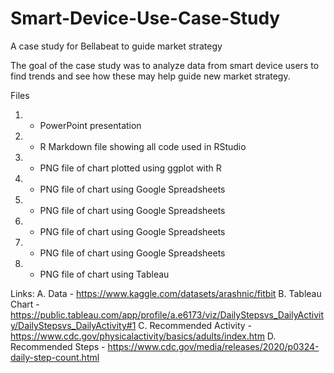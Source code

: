 # Smart-Device-Use-Case-Study
A case study for Bellabeat to guide market strategy

The goal of the case study was to analyze data from smart device users to find trends and see how these may help guide new market strategy.

Files
  1. - PowerPoint presentation
  2. - R Markdown file showing all code used in RStudio
  3. - PNG file of chart plotted using ggplot with R
  4. - PNG file of chart using Google Spreadsheets
  5. - PNG file of chart using Google Spreadsheets
  6. - PNG file of chart using Google Spreadsheets
  7. - PNG file of chart using Google Spreadsheets
  8. - PNG file of chart using Tableau

Links:
  A. Data - https://www.kaggle.com/datasets/arashnic/fitbit
  B. Tableau Chart - https://public.tableau.com/app/profile/a.e6173/viz/DailyStepsvs_DailyActivity/DailyStepsvs_DailyActivity#1
  C. Recommended Activity - https://www.cdc.gov/physicalactivity/basics/adults/index.htm
  D. Recommended Steps - https://www.cdc.gov/media/releases/2020/p0324-daily-step-count.html
